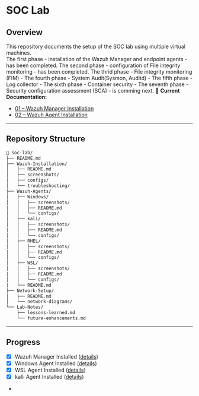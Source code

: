 # SOC Lab


## Overview
This repository documents the setup of the SOC lab using multiple virtual machines.  
The first phase - installation of the Wazuh Manager and endpoint agents - has been completed.
The second phase - configuration of File integrity monitoring - has been completed.
The thrid phase - File integrity monitoring (FIM) - 
The fourth phase - System Audit(Sysmon, Auditd) - 
The fifth phase - Log collector - 
The sixth phase - Container security - 
The seventh phase - Security configuration assessment (SCA) - is comming next. 
📄 **Current Documentation:**  
- [01 – Wazuh Manager Installation](Wazuh-Installation/README.md)
- [02 – Wazuh Agent Installation](Wazuh-Agent/README.md)
---

## Repository Structure

```bash
📂 soc-lab/
├── README.md
├── Wazuh-Installation/
│   ├── README.md
│   ├── screenshots/
│   ├── configs/
│   └── troubleshooting/
├── Wazuh-Agents/
│   ├── Windows/
│   │   ├── screenshots/
|   │   ├── README.md
│   │   └── configs/
│   ├── kali/
│   │   ├── screenshots/
|   │   ├── README.md
│   │   └── configs/
│   ├── RHEL/
│   │   ├── screenshots/
|   │   ├── README.md
│   │   └── configs/
│   ├── WSL/
│   │   ├── screenshots/
|   │   ├── README.md
│   │   └── configs/
|   └── README.md
├── Network-Setup/
│   ├── README.md
│   └── network-diagrams/
└── Lab-Notes/
    ├── lessons-learned.md
    └── future-enhancements.md
```

---

## Progress
- [x] Wazuh Manager Installed ([details](Wazuh-Manager/README.md))
- [x] Windows Agent Installed ([details](Wazuh-Agents/Windows/README.md))
- [x] WSL Agent Installed ([details](Wazuh-Agents//README.md))
- [x] kalli Agent Installed ([details](Wazuh-Agents//README.md))
- 
